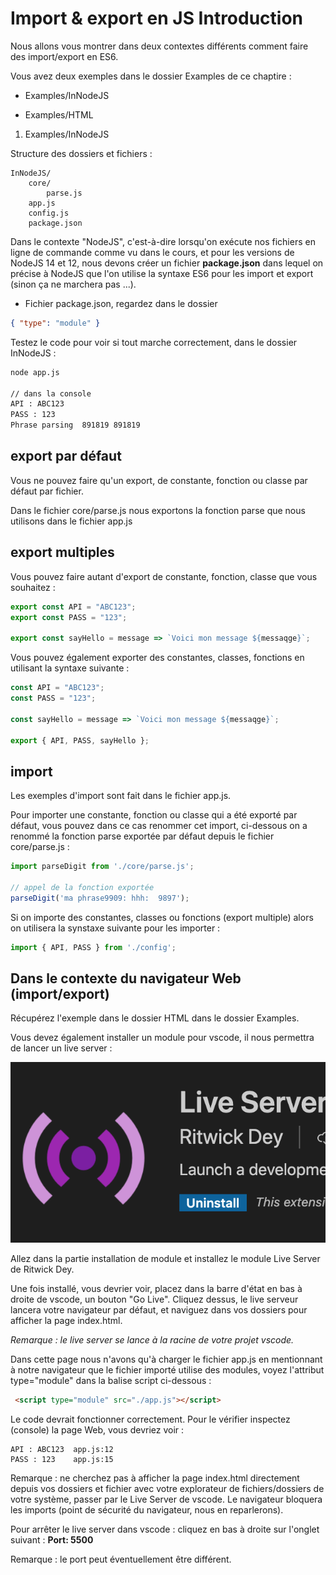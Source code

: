 # Import & export en JS Introduction

Nous allons vous montrer dans deux contextes différents comment faire des import/export en ES6.

Vous avez deux exemples dans le dossier Examples de ce chaptire :

- Examples/InNodeJS

- Examples/HTML

1. Examples/InNodeJS

Structure des dossiers et fichiers :

```text
InNodeJS/
    core/
        parse.js
    app.js
    config.js
    package.json
```

Dans le contexte "NodeJS", c'est-à-dire lorsqu'on exécute nos fichiers en ligne de commande comme vu dans le cours, et pour les versions de NodeJS 14 et 12, nous devons créer un fichier **package.json** dans lequel on précise à NodeJS que l'on utilise la syntaxe ES6 pour les import et export (sinon ça ne marchera pas ...).

- Fichier package.json, regardez dans le dossier

```json
{ "type": "module" }
```

Testez le code pour voir si tout marche correctement, dans le dossier InNodeJS :

```bash
node app.js

// dans la console
API : ABC123
PASS : 123
Phrase parsing  891819 891819
```

## export par défaut

Vous ne pouvez faire qu'un export, de constante, fonction ou classe par défaut par fichier.

Dans le fichier core/parse.js nous exportons la fonction parse que nous utilisons dans le fichier app.js

## export multiples

Vous pouvez faire autant d'export de constante, fonction, classe que vous souhaitez :

```js
export const API = "ABC123";
export const PASS = "123";

export const sayHello = message => `Voici mon message ${messaqge}`;
```

Vous pouvez également exporter des constantes, classes, fonctions en utilisant la syntaxe suivante :

```js
const API = "ABC123";
const PASS = "123";

const sayHello = message => `Voici mon message ${messaqge}`;

export { API, PASS, sayHello };
```

## import 

Les exemples d'import sont fait dans le fichier app.js.

Pour importer une constante, fonction ou classe qui a été exporté par défaut, vous pouvez dans ce cas renommer cet import, ci-dessous on a renommé la fonction parse exportée par défaut depuis le fichier core/parse.js :

```js
import parseDigit from './core/parse.js';

// appel de la fonction exportée
parseDigit('ma phrase9909: hhh:  9897');
```

Si on importe des constantes, classes ou fonctions (export multiple) alors on utilisera la synstaxe suivante pour les importer :

```js
import { API, PASS } from './config';
```

## Dans le contexte du navigateur Web (import/export)

Récupérez l'exemple dans le dossier HTML dans le dossier Examples.

Vous devez également installer un module pour vscode, il nous permettra de lancer un live server :

![livereload](images/liveServer.png)

Allez dans la partie installation de module et installez le module Live Server de Ritwick Dey.

Une fois installé, vous devrier voir, placez dans la barre d'état en bas à droite de vscode, un bouton "Go Live". Cliquez dessus, le live serveur lancera votre navigateur par défaut, et naviguez dans vos dossiers pour afficher la page index.html.

*Remarque : le live server se lance à la racine de votre projet vscode.*

Dans cette page nous n'avons qu'à charger le fichier app.js en mentionnant à notre navigateur que le fichier importé utilise des modules, voyez l'attribut type="module" dans la balise script ci-dessous : 

```html
 <script type="module" src="./app.js"></script>
 ```
 Le code devrait fonctionner correctement. Pour le vérifier inspectez (console) la page Web, vous devriez voir :

```text
API : ABC123  app.js:12 
PASS : 123    app.js:15 
```

Remarque : ne cherchez pas à afficher la page index.html directement depuis vos dossiers et fichier avec votre explorateur de fichiers/dossiers de votre système, passer par le Live Server de vscode. Le navigateur bloquera les imports (point de sécurité du navigateur, nous en reparlerons).

Pour arrêter le live server dans vscode : cliquez en bas à droite sur l'onglet suivant :
**Port: 5500**

Remarque : le port peut éventuellement être différent.

